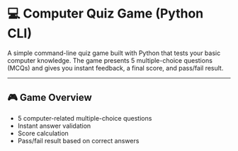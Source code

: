 # 💻 Computer Quiz Game (Python CLI)

A simple command-line quiz game built with Python that tests your basic computer knowledge. The game presents 5 multiple-choice questions (MCQs) and gives you instant feedback, a final score, and pass/fail result.

---

## 🎮 Game Overview

- 5 computer-related multiple-choice questions
- Instant answer validation
- Score calculation
- Pass/fail result based on correct answers


